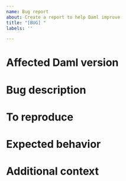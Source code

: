 ```yaml
---
name: Bug report
about: Create a report to help Daml improve
title: "[BUG] "
labels: ''

---
```


<!--
I confirm that, if this is a bug that has security implications, I already contacted security@digitalasset.com and followed the [responsible disclosure policy](https://digitalasset.com/security/).

I confirm that this is not a question or a request for technical support by the community, for which the [Daml forum](https://discuss.daml.com/) is available.
-->

# Affected Daml version

<!--
Enter here the Daml version used when the bug was spotted (e.g. 1.17.0).
-->

# Bug description

<!--
Enter here a clear and concise description of what the bug is.
-->

# To reproduce

<!--
Add here the steps to reproduce the faulty behavior:
1. start such and such service '...'
2. create contract that '....'
3. exercise choice that '....'
4. see error
-->

# Expected behavior

<!--
Enter here a clear and concise description of what you expected to happen.
-->

# Additional context

<!--
Add here any other context about the problem here.
This includes but is not limited to:
- OS information
- Daml code relevant to reproduce the faulty behavior
- logs in textual format containing relevant information
- for Navigator or the documentation: screenshots
-->
